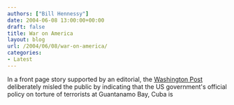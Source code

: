```yaml
---
authors: ["Bill Hennessy"]
date: 2004-06-08 13:00:00+00:00
draft: false
title: War on America
layout: blog
url: /2004/06/08/war-on-america/
categories:
- Latest
---
```


In a front page story supported by an editorial, the [Washington Post](https://www.washingtonpost.com/) deliberately misled the public by indicating that the US government's official policy on torture of terrorists at Guantanamo Bay, Cuba is 
